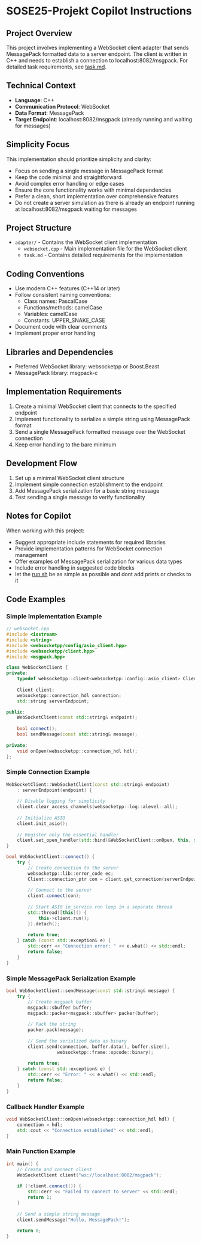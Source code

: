 # SOSE25-Projekt Copilot Instructions

## Project Overview

This project involves implementing a WebSocket client adapter that sends MessagePack formatted data to a server endpoint. The client is written in C++ and needs to establish a connection to localhost:8082/msgpack. For detailed task requirements, see [task.md](./task.md).

## Technical Context

- **Language**: C++
- **Communication Protocol**: WebSocket
- **Data Format**: MessagePack
- **Target Endpoint**: localhost:8082/msgpack (already running and waiting for messages)

## Simplicity Focus

This implementation should prioritize simplicity and clarity:

- Focus on sending a single message in MessagePack format
- Keep the code minimal and straightforward
- Avoid complex error handling or edge cases
- Ensure the core functionality works with minimal dependencies
- Prefer a clean, short implementation over comprehensive features
- Do not create a server simulation as there is already an endpoint running at localhost:8082/msgpack waiting for messages

## Project Structure

- `adapter/` - Contains the WebSocket client implementation
  - `websocket.cpp` - Main implementation file for the WebSocket client
  - `task.md` - Contains detailed requirements for the implementation

## Coding Conventions

- Use modern C++ features (C++14 or later)
- Follow consistent naming conventions:
  - Class names: PascalCase
  - Functions/methods: camelCase
  - Variables: camelCase
  - Constants: UPPER_SNAKE_CASE
- Document code with clear comments
- Implement proper error handling

## Libraries and Dependencies

- Preferred WebSocket library: websocketpp or Boost.Beast
- MessagePack library: msgpack-c

## Implementation Requirements

1. Create a minimal WebSocket client that connects to the specified endpoint
2. Implement functionality to serialize a simple string using MessagePack format
3. Send a single MessagePack formatted message over the WebSocket connection
4. Keep error handling to the bare minimum

## Development Flow

1. Set up a minimal WebSocket client structure
2. Implement simple connection establishment to the endpoint
3. Add MessagePack serialization for a basic string message
4. Test sending a single message to verify functionality

## Notes for Copilot

When working with this project:

- Suggest appropriate include statements for required libraries
- Provide implementation patterns for WebSocket connection management
- Offer examples of MessagePack serialization for various data types
- Include error handling in suggested code blocks
- let the [run.sh](../adapter/run.sh) be as simple as possible and dont add prints or checks to it

## Code Examples

### Simple Implementation Example
```cpp
// websocket.cpp
#include <iostream>
#include <string>
#include <websocketpp/config/asio_client.hpp>
#include <websocketpp/client.hpp>
#include <msgpack.hpp>

class WebSocketClient {
private:
    typedef websocketpp::client<websocketpp::config::asio_client> Client;
    
    Client client;
    websocketpp::connection_hdl connection;
    std::string serverEndpoint;

public:
    WebSocketClient(const std::string& endpoint);
    
    bool connect();
    bool sendMessage(const std::string& message);
    
private:
    void onOpen(websocketpp::connection_hdl hdl);
};
```

### Simple Connection Example
```cpp
WebSocketClient::WebSocketClient(const std::string& endpoint)
    : serverEndpoint(endpoint) {
    
    // Disable logging for simplicity
    client.clear_access_channels(websocketpp::log::alevel::all);
    
    // Initialize ASIO
    client.init_asio();
    
    // Register only the essential handler
    client.set_open_handler(std::bind(&WebSocketClient::onOpen, this, std::placeholders::_1));
}

bool WebSocketClient::connect() {
    try {
        // Create connection to the server
        websocketpp::lib::error_code ec;
        Client::connection_ptr con = client.get_connection(serverEndpoint, ec);
        
        // Connect to the server
        client.connect(con);
        
        // Start ASIO io_service run loop in a separate thread
        std::thread([this]() {
            this->client.run();
        }).detach();
        
        return true;
    } catch (const std::exception& e) {
        std::cerr << "Connection error: " << e.what() << std::endl;
        return false;
    }
}
```

### Simple MessagePack Serialization Example
```cpp
bool WebSocketClient::sendMessage(const std::string& message) {
    try {
        // Create msgpack buffer
        msgpack::sbuffer buffer;
        msgpack::packer<msgpack::sbuffer> packer(buffer);
        
        // Pack the string
        packer.pack(message);
        
        // Send the serialized data as binary
        client.send(connection, buffer.data(), buffer.size(), 
                   websocketpp::frame::opcode::binary);
        
        return true;
    } catch (const std::exception& e) {
        std::cerr << "Error: " << e.what() << std::endl;
        return false;
    }
}
```

### Callback Handler Example
```cpp
void WebSocketClient::onOpen(websocketpp::connection_hdl hdl) {
    connection = hdl;
    std::cout << "Connection established" << std::endl;
}
```


### Main Function Example
```cpp
int main() {
    // Create and connect client
    WebSocketClient client("ws://localhost:8082/msgpack");
    
    if (!client.connect()) {
        std::cerr << "Failed to connect to server" << std::endl;
        return 1;
    }
    
    // Send a simple string message
    client.sendMessage("Hello, MessagePack!");
    
    return 0;
}
```